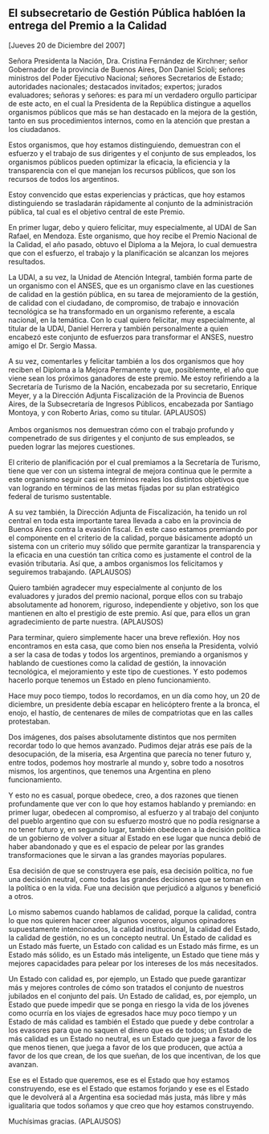 El subsecretario de Gestión Pública hablóen la entrega del Premio a la Calidad
------------------------------------------------------------------------------

[Jueves 20 de Diciembre del 2007]

Señora Presidenta la Nación, Dra. Cristina Fernández de Kirchner; señor
Gobernador de la provincia de Buenos Aires, Don Daniel Scioli; señores
ministros del Poder Ejecutivo Nacional; señores Secretarios de Estado;
autoridades nacionales; destacados invitados; expertos; jurados
evaluadores; señoras y señores: es para mí un verdadero orgullo
participar de este acto, en el cual la Presidenta de la República
distingue a aquellos organismos públicos que más se han destacado en la
mejora de la gestión, tanto en sus procedimientos internos, como en la
atención que prestan a los ciudadanos.

Estos organismos, que hoy estamos distinguiendo, demuestran con el
esfuerzo y el trabajo de sus dirigentes y el conjunto de sus empleados,
los organismos públicos pueden optimizar la eficacia, la eficiencia y la
transparencia con el que manejan los recursos públicos, que son los
recursos de todos los argentinos.

Estoy convencido que estas experiencias y prácticas, que hoy estamos
distinguiendo se trasladarán rápidamente al conjunto de la
administración pública, tal cual es el objetivo central de este Premio.

En primer lugar, debo y quiero felicitar, muy especialmente, al UDAI de
San Rafael, en Mendoza. Este organismo, que hoy recibe el Premio
Nacional de la Calidad, el año pasado, obtuvo el Diploma a la Mejora, lo
cual demuestra que con el esfuerzo, el trabajo y la planificación se
alcanzan los mejores resultados.

La UDAI, a su vez, la Unidad de Atención Integral, también forma parte
de un organismo con el ANSES, que es un organismo clave en las
cuestiones de calidad en la gestión pública, en su tarea de mejoramiento
de la gestión, de calidad con el ciudadano, de compromiso, de trabajo e
innovación tecnológica se ha transformado en un organismo referente, a
escala nacional, en la temática. Con lo cual quiero felicitar, muy
especialmente, al titular de la UDAI, Daniel Herrera y también
personalmente a quien encabezó este conjunto de esfuerzos para
transformar el ANSES, nuestro amigo el Dr. Sergio Massa.

A su vez, comentarles y felicitar también a los dos organismos que hoy
reciben el Diploma a la Mejora Permanente y que, posiblemente, el año
que viene sean los próximos ganadores de este premio. Me estoy
refiriendo a la Secretaría de Turismo de la Nación, encabezada por su
secretario, Enrique Meyer, y a la Dirección Adjunta Fiscalización de la
Provincia de Buenos Aires, de la Subsecretaría de Ingresos Públicos,
encabezada por Santiago Montoya, y con Roberto Arias, como su titular.
(APLAUSOS)\
\
 Ambos organismos nos demuestran cómo con el trabajo profundo y
compenetrado de sus dirigentes y el conjunto de sus empleados, se pueden
lograr las mejores cuestiones.

El criterio de planificación por el cual premiamos a la Secretaría de
Turismo, tiene que ver con un sistema integral de mejora continua que le
permite a este organismo seguir casi en términos reales los distintos
objetivos que van logrando en términos de las metas fijadas por su plan
estratégico federal de turismo sustentable.

A su vez también, la Dirección Adjunta de Fiscalización, ha tenido un
rol central en toda esta importante tarea llevada a cabo en la provincia
de Buenos Aires contra la evasión fiscal. En este caso estamos premiando
por el componente en el criterio de la calidad, porque básicamente
adoptó un sistema con un criterio muy sólido que permite garantizar la
transparencia y la eficacia en una cuestión tan crítica como es
justamente el control de la evasión tributaria. Así que, a ambos
organismos los felicitamos y seguiremos trabajando. (APLAUSOS)

Quiero también agradecer muy especialmente al conjunto de los
evaluadores y jurados del premio nacional, porque ellos con su trabajo
absolutamente ad honorem, riguroso, independiente y objetivo, son los
que mantienen en alto el prestigio de este premio. Así que, para ellos
un gran agradecimiento de parte nuestra. (APLAUSOS)

Para terminar, quiero simplemente hacer una breve reflexión. Hoy nos
encontramos en esta casa, que como bien nos enseña la Presidenta, volvió
a ser la casa de todas y todos los argentinos, premiando a organismos y
hablando de cuestiones como la calidad de gestión, la innovación
tecnológica, el mejoramiento y este tipo de cuestiones. Y esto podemos
hacerlo porque tenemos un Estado en pleno funcionamiento.

Hace muy poco tiempo, todos lo recordamos, en un día como hoy, un 20 de
diciembre, un presidente debía escapar en helicóptero frente a la
bronca, el enojo, el hastío, de centenares de miles de compatriotas que
en las calles protestaban.

Dos imágenes, dos países absolutamente distintos que nos permiten
recordar todo lo que hemos avanzado. Pudimos dejar atrás ese país de la
desocupación, de la miseria, esa Argentina que parecía no tener futuro
y, entre todos, podemos hoy mostrarle al mundo y, sobre todo a nosotros
mismos, los argentinos, que tenemos una Argentina en pleno
funcionamiento.

Y esto no es casual, porque obedece, creo, a dos razones que tienen
profundamente que ver con lo que hoy estamos hablando y premiando: en
primer lugar, obedecen al compromiso, al esfuerzo y al trabajo del
conjunto del pueblo argentino que con su esfuerzo mostró que no podía
resignarse a no tener futuro y, en segundo lugar, también obedecen a la
decisión política de un gobierno de volver a situar al Estado en ese
lugar que nunca debió de haber abandonado y que es el espacio de pelear
por las grandes transformaciones que le sirvan a las grandes mayorías
populares.

Esa decisión de que se construyera ese país, esa decisión política, no
fue una decisión neutral, como todas las grandes decisiones que se toman
en la política o en la vida. Fue una decisión que perjudicó a algunos y
benefició a otros.

Lo mismo sabemos cuando hablamos de calidad, porque la calidad, contra
lo que nos quieren hacer creer algunos voceros, algunos opinadores
supuestamente intencionados, la calidad institucional, la calidad del
Estado, la calidad de gestión, no es un concepto neutral. Un Estado de
calidad es un Estado más fuerte, un Estado con calidad es un Estado más
firme, es un Estado más sólido, es un Estado más inteligente, un Estado
que tiene más y mejores capacidades para pelear por los intereses de los
más necesitados.

Un Estado con calidad es, por ejemplo, un Estado que puede garantizar
más y mejores controles de cómo son tratados el conjunto de nuestros
jubilados en el conjunto del país. Un Estado de calidad, es, por
ejemplo, un Estado que puede impedir que se ponga en riesgo la vida de
los jóvenes como ocurría en los viajes de egresados hace muy poco tiempo
y un Estado de más calidad es también el Estado que puede y debe
controlar a los evasores para que no saquen el dinero que es de todos;
un Estado de más calidad es un Estado no neutral, es un Estado que juega
a favor de los que menos tienen, que juega a favor de los que producen,
que actúa a favor de los que crean, de los que sueñan, de los que
incentivan, de los que avanzan.

Ese es el Estado que queremos, ese es el Estado que hoy estamos
construyendo, ese es el Estado que estamos forjando y ese es el Estado
que le devolverá al a Argentina esa sociedad más justa, más libre y más
igualitaria que todos soñamos y que creo que hoy estamos construyendo.

Muchísimas gracias. (APLAUSOS)
